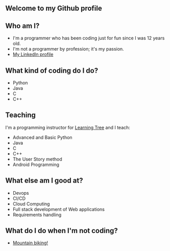 ## Welcome to my Github profile

## Who am I?
- I'm a programmer who has been coding just for fun since I was 12 years old.
- I'm not a programmer by profession; it's my passion.
- [My LinkedIn profile](https://www.linkedin.com/in/alexander-lapajne-5075a62/)

## What kind of coding do I do?
- Python
- Java
- C
- C++

## Teaching
I'm a programming instructor for [Learning Tree](https://www.learningtree.com/) and I teach:
- Advanced and Basic Python
- Java
- C
- C++
- The User Story method
- Android Programming
  
## What else am I good at?
- Devops
- CI/CD
- Cloud Computing
- Full stack development of Web applications
- Requirements handling

## What do I do when I'm not coding?
- [Mountain biking!](https://alexanderlapajne.blogspot.com/)
